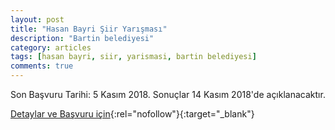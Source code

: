 ```yaml
---
layout: post
title: "Hasan Bayri Şiir Yarışması"
description: "Bartin belediyesi"
category: articles
tags: [hasan bayri, siir, yarismasi, bartin belediyesi]
comments: true
---
```


Son Başvuru Tarihi: 5 Kasım 2018. Sonuçlar 14 Kasım 2018'de açıklanacaktır.

[Detaylar ve Başvuru için](https://www.guncel-egitim.org/2018-hasan-bayri-siir-yarismasi/?utm_source=edebiyatyarismalari.com&utm_medium=affiliate){:rel="nofollow"}{:target="_blank"}